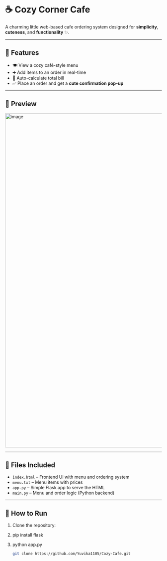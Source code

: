 # ☕ Cozy Corner Cafe

A charming little web-based cafe ordering system designed for **simplicity**, **cuteness**, and **functionality** ✨.

---

## 🎯 Features

- 🍽️ View a cozy café-style menu
- ➕ Add items to an order in real-time
- 🧮 Auto-calculate total bill
- ✅ Place an order and get a **cute confirmation pop-up**
---

## 📸 Preview

<img width="1919" height="1072" alt="image" src="https://github.com/user-attachments/assets/d5d83eac-1148-4309-b9eb-f637e347198f" />


---

## 📁 Files Included

- `index.html` – Frontend UI with menu and ordering system
- `menu.txt` – Menu items with prices
- `app.py` – Simple Flask app to serve the HTML
- `main.py` – Menu and order logic (Python backend)

---

## 🚀 How to Run

1. Clone the repository:
2. pip install flask
3. python app.py

   ```bash
   git clone https://github.com/Yuvika1105/Cozy-Cafe.git
